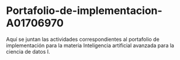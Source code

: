 # Portafolio-de-implementacion-A01706970
Aquí se juntan las actividades correspondientes al portafolio de implementación para la materia Inteligencia artificial avanzada para la ciencia de datos I. 
